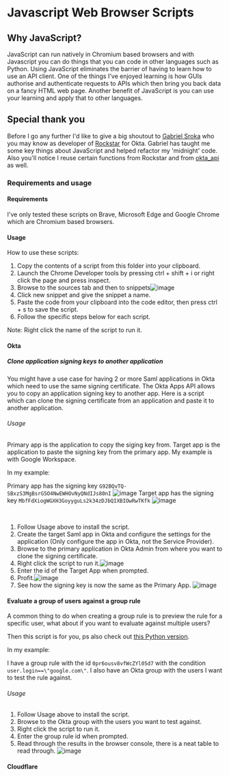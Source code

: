 # Javascript Web Browser Scripts

## Why JavaScript?
JavaScript can run natively in Chromium based browsers and with Javascript you can do things that you can code in other languages such as Python.
Using JavaScript eliminates the barrier of having to learn how to use an API client. One of the things I've enjoyed learning is how GUIs authorise and authenticate requests to APIs which then bring you back data on a fancy HTML web page.
Another benefit of JavaScript is you can use your learning and apply that to other languages.

## Special thank you
Before I go any further I'd like to give a big shoutout to [Gabriel Sroka](https://github.com/gabrielsroka/) who you may know as developer of [Rockstar](https://chrome.google.com/webstore/detail/rockstar/chjepkekmhealpjipcggnfepkkfeimbd) for Okta.
Gabriel has taught me some key things about JavaScript and helped refactor my 'midnight' code. Also you'll notice I reuse certain functions from Rockstar and from [okta_api](https://github.com/gabrielsroka/okta_api/blob/master/okta_api.py) as well.

### Requirements and usage

#### Requirements

I've only tested these scripts on Brave, Microsoft Edge and Google Chrome which are Chromium based browsers.

#### Usage

How to use these scripts:

1. Copy the contents of a script from this folder into your clipboard.
2. Launch the Chrome Developer tools by pressing ctrl + shift + i or right click the page and press inspect.
3. Browse to the sources tab and then to snippets![image](https://user-images.githubusercontent.com/22709115/193648888-e002c4a0-163f-41d9-94f3-759398741cf5.png)
4. Click new snippet and give the snippet a name.
5. Paste the code from your clipboard into the code editor, then press ctrl + s to save the script.
6. Follow the specific steps below for each script.

Note: Right click the name of the script to run it.


#### Okta

##### Clone application signing keys to another application
You might have a use case for having 2 or more Saml applications in Okta which need to use the same signing certificate. The Okta Apps API allows you to copy an application signing key to another app.
Here is a script which can clone the signing certificate from an application and paste it to another application.

###### Usage

Primary app is the application to copy the siging key from.
Target app is the application to paste the signing key from the primary app.
My example is with Google Workspace.

In my example:

Primary app has the signing key ```G92BQvTQ-SBxzS3MgBsrG5O4NwEWHOvNyQNdIJs80nI``` ![image](https://user-images.githubusercontent.com/22709115/193650773-206d5607-00b5-45cf-826e-cbefd3b73931.png)
Target app has the signing key ```MbfFdXiogWGXH3GoyyguLs2k34zDJbQIXBIOwRwTKfk``` ![image](https://user-images.githubusercontent.com/22709115/193650873-fe280d0f-5ba2-431a-93ec-d58972e00c8b.png)

</br>

1. Follow Usage above to install the script.
2. Create the target Saml app in Okta and configure the settings for the application (Only configure the app in Okta, not the Service Provider).
3. Browse to the primary application in Okta Admin from where you want to clone the signing certificate.
4. Right click the script to run it.![image](https://user-images.githubusercontent.com/22709115/193651211-fa872a81-eb86-49a0-9578-aa174c700b56.png)
5. Enter the id of the Target App when prompted.
6. Profit.![image](https://user-images.githubusercontent.com/22709115/193651514-81f5e9ba-33ce-43b2-919c-ff9a1df1c48e.png)
7. See how the signing key is now the same as the Primary App. ![image](https://user-images.githubusercontent.com/22709115/193651651-1114da4b-2256-42f9-8772-008c23fd3ade.png)

#### Evaluate a group of users against a group rule
A common thing to do when creating a group rule is to preview the rule for a specific user, what about if you want to evaluate against multiple users?

Then this script is for you, ps also check out [this Python version](https://github.com/pro4tlzz/ITSupportTools/blob/main/okta/group-rules/eval-group-rules.py).

In my example:

I have a group rule with the id ```0pr6ousv8vfWcZYl05d7``` with the condition ```user.login==\"google.com\"```.
I also have an Okta group with the users I want to test the rule against.

###### Usage

1. Follow Usage above to install the script.
2. Browse to the Okta group with the users you want to test against.
3. Right click the script to run it.
4. Enter the group rule id when prompted.
5. Read through the results in the browser console, there is a neat table to read through. ![image](https://user-images.githubusercontent.com/22709115/193654630-f0f94841-9015-45bf-bf7e-3a238ed62d6b.png)

#### Cloudflare
